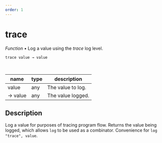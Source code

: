 ```yaml
---
order: 1
---
```

# trace

_Function_ &bull; Log a value using the _trace_ log level.

<pre><code>trace value &rarr; value</code></pre>
<br>

| name | type | description |
|------|------|-------------|
|value|any|The value to log.|
|&rarr; value|any|The value logged.|


## Description

Log a value for purposes of tracing program flow. Returns the value being logged, which allows `log` to be used as a combinator. Convenience for `log "trace", value`.

